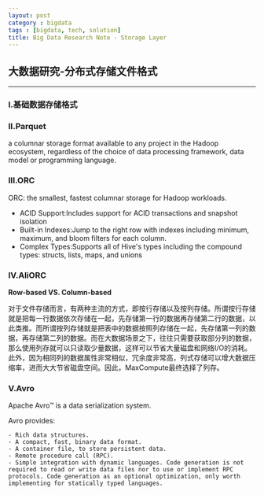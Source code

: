 ```yaml
---
layout: post
category : bigdata
tags : [bigdata, tech, solution]
title: Big Data Research Note - Storage Layer
---
```


## 大数据研究-分布式存储文件格式
---------------------------------------------------


### I.基础数据存储格式


### II.Parquet

 a columnar storage format available to any project in the Hadoop ecosystem, regardless of the choice of data processing framework, data model or programming language.


### III.ORC

ORC: the smallest, fastest columnar storage for Hadoop workloads.

- ACID Support:Includes support for ACID transactions and snapshot isolation
- Built-in Indexes:Jump to the right row with indexes including minimum, maximum, and bloom filters for each column.
- Complex Types:Supports all of Hive's types including the compound types: structs, lists, maps, and unions

### IV.AliORC

**Row-based VS. Column-based**

对于文件存储而言，有两种主流的方式，即按行存储以及按列存储。所谓按行存储就是把每一行数据依次存储在一起，先存储第一行的数据再存储第二行的数据，以此类推。而所谓按列存储就是把表中的数据按照列存储在一起，先存储第一列的数据，再存储第二列的数据。而在大数据场景之下，往往只需要获取部分列的数据，那么使用列存就可以只读取少量数据，这样可以节省大量磁盘和网络I/O的消耗。此外，因为相同列的数据属性非常相似，冗余度非常高，列式存储可以增大数据压缩率，进而大大节省磁盘空间。因此，MaxCompute最终选择了列存。

### V.Avro

Apache Avro™ is a data serialization system.

Avro provides:

	- Rich data structures.
	- A compact, fast, binary data format.
	- A container file, to store persistent data.
	- Remote procedure call (RPC).
	- Simple integration with dynamic languages. Code generation is not required to read or write data files nor to use or implement RPC protocols. Code generation as an optional optimization, only worth implementing for statically typed languages.